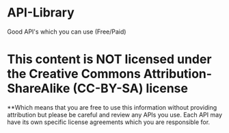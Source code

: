 # API-Library
Good API's which you can use (Free/Paid)

# This content is **NOT** licensed under the Creative Commons Attribution-ShareAlike (CC-BY-SA) license

**Which means that you are free to use this information without providing attribution but please be careful and review any APIs you use. Each API may have its own specific license agreements which you are responsible for.
